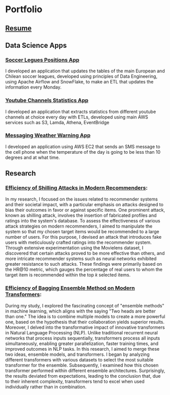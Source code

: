 # Portfolio

## [Resume](https://github.com/Brocoleta/CV/blob/master/Curriculum_Pablo_Brancoli.pdf)

## Data Science Apps

### [Soccer Legues Positions App](https://github.com/Brocoleta/soccer-leagues/tree/main)

I developed an application that updates the tables of the main European and Chilean soccer leagues, developed using principles of Data Engineering, using Apache Airflow and SnowFlake, to make an ETL that updates the information every Monday.

### [Youtube Channels Statistics App](https://github.com/Brocoleta/youtube-statistics)

I developed an application that extracts statistics from different youtube channels at choice every day with ETLs, developed using main AWS services such as S3, Lamda, Athena, EventBridge

### [Messaging Weather Warning App](https://github.com/Brocoleta/forecast-weather)

I developed an application using AWS EC2 that sends an SMS message to the cell phone when the temperature of the day is going to be less than 10 degrees and at what time.

## Research

### [Efficiency of Shilling Attacks in Modern Recommenders](https://github.com/Brocoleta/CV/blob/master/Efficiency%20of%20Shilling%20Attacks%20in%20Modern%20Recommenders.pdf):

In my research, I focused on the issues related to recommender systems and their societal impact, with a particular emphasis on attacks designed to bias their outcomes in favor or against specific items. One prominent attack, known as shilling attack, involves the insertion of fabricated profiles and ratings into the system's database. To assess the effectiveness of various attack strategies on modern recommenders, I aimed to manipulate the system so that my chosen target items would be recommended to a large number of users. For this purpose, I devised an attack that introduces fake users with meticulously crafted ratings into the recommender system. Through extensive experimentation using the Movielens dataset, I discovered that certain attacks proved to be more effective than others, and more intricate recommender systems such as neural networks exhibited greater resistance to such attacks. These findings were primarily based on the HR@10 metric, which gauges the percentage of real users to whom the target item is recommended within the top 𝑘 selected items.

### [Efficiency of Bagging Ensemble Method on Modern Transformers](https://github.com/Brocoleta/CV/blob/master/Efficiency%20of%20Bagging%20Ensemble%20Method%20on%20Modern%20Transformers.pdf):

During my study, I explored the fascinating concept of "ensemble methods" in machine learning, which aligns with the saying "Two heads are better than one." The idea is to combine multiple models to create a more powerful one, based on the hypothesis that their collaboration yields superior results. Moreover, I delved into the transformative impact of innovative transformers in Natural Language Processing (NLP). Unlike traditional recurrent neural networks that process inputs sequentially, transformers process all inputs simultaneously, enabling greater parallelization, faster training times, and improved outcomes in NLP tasks. In this research, I aimed to merge these two ideas, ensemble models, and transformers. I began by analyzing different transformers with various datasets to select the most suitable transformer for the ensemble. Subsequently, I examined how this chosen transformer performed within different ensemble architectures. Surprisingly, the results deviated from expectations, leading to the conclusion that, due to their inherent complexity, transformers tend to excel when used individually rather than in combination.
